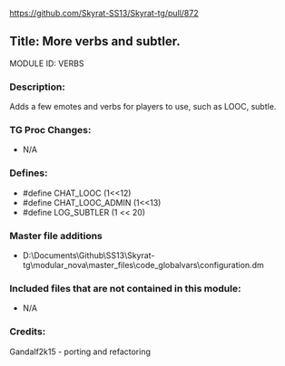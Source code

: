 https://github.com/Skyrat-SS13/Skyrat-tg/pull/872

## Title: More verbs and subtler.

MODULE ID: VERBS

### Description:

Adds a few emotes and verbs for players to use, such as LOOC, subtle.

### TG Proc Changes:

- N/A

### Defines:

- #define CHAT_LOOC (1<<12)
- #define CHAT_LOOC_ADMIN (1<<13)
- #define LOG_SUBTLER (1 << 20)

### Master file additions

- D:\Documents\Github\SS13\Skyrat-tg\modular_nova\master_files\code_globalvars\configuration.dm

### Included files that are not contained in this module:

- N/A

### Credits:

Gandalf2k15 - porting and refactoring

